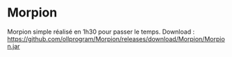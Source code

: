 # Morpion
Morpion simple réalisé en 1h30 pour passer le temps.
Download : https://github.com/ollprogram/Morpion/releases/download/Morpion/Morpion.jar
